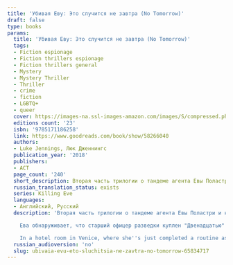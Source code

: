 ```yaml
---
title: 'Убивая Еву: Это случится не завтра (No Tomorrow)'
draft: false
type: books
params:
  title: 'Убивая Еву: Это случится не завтра (No Tomorrow)'
  tags:
  - Fiction espionage
  - Fiction thrillers espionage
  - Fiction thrillers general
  - Mystery
  - Mystery Thriller
  - Thriller
  - crime
  - fiction
  - LGBTQ+
  - queer
  cover: https://images-na.ssl-images-amazon.com/images/S/compressed.photo.goodreads.com/books/1622908429i/58266040.jpg
  editions count: '23'
  isbn: '9785171186258'
  link: https://www.goodreads.com/book/show/58266040
  authors:
  - Luke Jennings, Люк Дженнингс
  publication_year: '2018'
  publishers:
  - АСТ
  page_count: '240'
  short_description: Вторая часть трилогии о тандеме агента Евы Поластри и наемной убийцы Вилланель. Фирменный британский юмор, неожиданные повороты сюжета и долгожданное продолжение захватывающего детектива пера Люка Дженнингса – впервые на русском языке...
  russian_translation_status: exists
  series: Killing Eve
  languages:
  - Английский, Русский
  description: 'Вторая часть трилогии о тандеме агента Евы Поластри и наемной убийцы Вилланель. Фирменный британский юмор, неожиданные повороты сюжета и долгожданное продолжение захватывающего детектива пера Люка Дженнингса – впервые на русском языке.

    Ева обнаруживает, что старший офицер разведки куплен "Двенадцатью" (секретной организацией и работодателем Вилланель). Пока Ева его допрашивает, пытаясь соединить кусочки головоломки воедино, Вилланель снова начинает охоту…

    In a hotel room in Venice, where she''s just completed a routine assassination, Villanelle receives a late-night call.Eve Polastri has discovered that a senior MI5 officer is in the pay of the Twelve, and is about to debrief him. As Eve interrogates her subject, desperately trying to fit the pieces of the puzzle together, Villanelle moves in for the kill.The duel between the two women intensifies, as does their mutual obsession, and when the action moves from the high passes of the Tyrol to the heart of Russia, Eve finally begins to unwrap the enigma of her adversary''s true identity.'
  russian_audioversion: 'no'
  slug: ubivaia-evu-eto-sluchitsia-ne-zavtra-no-tomorrow-65834717
---
```

